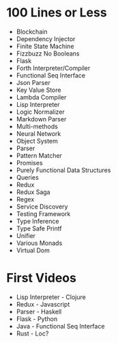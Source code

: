 # 100 Lines or Less

* Blockchain
* Dependency Injector
* Finite State Machine
* Fizzbuzz No Booleans
* Flask
* Forth Interpreter/Compiler
* Functional Seq Interface
* Json Parser
* Key Value Store
* Lambda Compiler
* Lisp Interpreter
* Logic Normalizer
* Markdown Parser
* Multi-methods
* Neural Network
* Object System
* Parser
* Pattern Matcher
* Promises
* Purely Functional Data Structures
* Queries
* Redux
* Redux Saga
* Regex
* Service Discovery
* Testing Framework
* Type Inference
* Type Safe Printf
* Unifier
* Various Monads
* Virtual Dom


# First Videos

* Lisp Interpreter - Clojure
* Redux - Javascript
* Parser - Haskell
* Flask - Python
* Java - Functional Seq Interface
* Rust - Loc?




